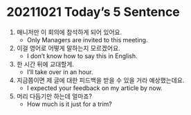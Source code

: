 # 20211021 Today’s 5 Sentence



1. 매니저만 이 회의에 참석하게 되어 있어요.
   - Only Managers are invited to this meeting.
2. 이걸 영어로 어떻게 말하는지 모르겠어요.
   - I don’t know how to say this in English.
3. 한 시간 뒤에 교대할게.
   - I’ll take over in an hour.
4. 지금쯤이면 제 글에 대한 피드백을 받을 수 있을 거라 예상했는데요.
   - I expected your feedback on my article by now.
5. 머리 다듬기만 하는데 얼마죠?
   - How much is it just for a trim?

